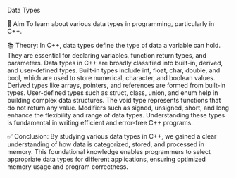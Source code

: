 Data Types

🎯 Aim To learn about various data types in programming, particularly in C++.

📚 Theory: In C++, data types define the type of data a variable can hold. They are essential for declaring variables, function return types, and parameters. Data types in C++ are broadly classified into built-in, derived, and user-defined types. Built-in types include int, float, char, double, and bool, which are used to store numerical, character, and boolean values. Derived types like arrays, pointers, and references are formed from built-in types. User-defined types such as struct, class, union, and enum help in building complex data structures. The void type represents functions that do not return any value. Modifiers such as signed, unsigned, short, and long enhance the flexibility and range of data types. Understanding these types is fundamental in writing efficient and error-free C++ programs.

✅ Conclusion: By studying various data types in C++, we gained a clear understanding of how data is categorized, stored, and processed in memory. This foundational knowledge enables programmers to select appropriate data types for different applications, ensuring optimized memory usage and program correctness.
